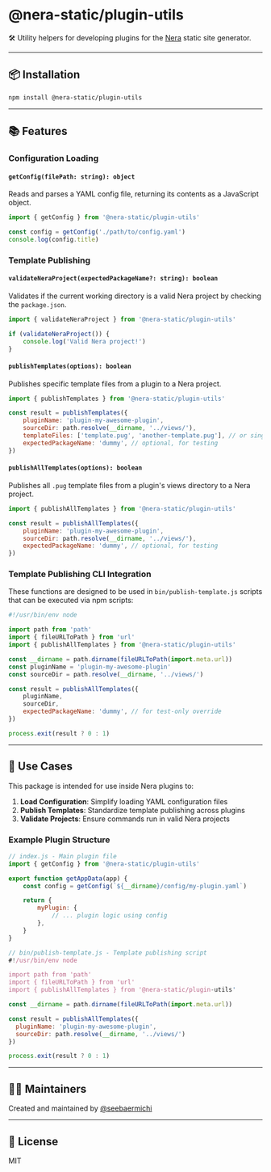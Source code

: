# @nera-static/plugin-utils

🛠 Utility helpers for developing plugins for the [Nera](https://github.com/seebaermichi/nera) static site generator.

---

## 📦 Installation

```bash
npm install @nera-static/plugin-utils
```

---

## 📚 Features

### Configuration Loading

#### `getConfig(filePath: string): object`

Reads and parses a YAML config file, returning its contents as a JavaScript object.

```js
import { getConfig } from '@nera-static/plugin-utils'

const config = getConfig('./path/to/config.yaml')
console.log(config.title)
```

### Template Publishing

#### `validateNeraProject(expectedPackageName?: string): boolean`

Validates if the current working directory is a valid Nera project by checking the `package.json`.

```js
import { validateNeraProject } from '@nera-static/plugin-utils'

if (validateNeraProject()) {
    console.log('Valid Nera project!')
}
```

#### `publishTemplates(options): boolean`

Publishes specific template files from a plugin to a Nera project.

```js
import { publishTemplates } from '@nera-static/plugin-utils'

const result = publishTemplates({
    pluginName: 'plugin-my-awesome-plugin',
    sourceDir: path.resolve(__dirname, '../views/'),
    templateFiles: ['template.pug', 'another-template.pug'], // or single file as string
    expectedPackageName: 'dummy', // optional, for testing
})
```

#### `publishAllTemplates(options): boolean`

Publishes all `.pug` template files from a plugin's views directory to a Nera project.

```js
import { publishAllTemplates } from '@nera-static/plugin-utils'

const result = publishAllTemplates({
    pluginName: 'plugin-my-awesome-plugin',
    sourceDir: path.resolve(__dirname, '../views/'),
    expectedPackageName: 'dummy', // optional, for testing
})
```

### Template Publishing CLI Integration

These functions are designed to be used in `bin/publish-template.js` scripts that can be executed via npm scripts:

```js
#!/usr/bin/env node

import path from 'path'
import { fileURLToPath } from 'url'
import { publishAllTemplates } from '@nera-static/plugin-utils'

const __dirname = path.dirname(fileURLToPath(import.meta.url))
const pluginName = 'plugin-my-awesome-plugin'
const sourceDir = path.resolve(__dirname, '../views/')

const result = publishAllTemplates({
    pluginName,
    sourceDir,
    expectedPackageName: 'dummy', // for test-only override
})

process.exit(result ? 0 : 1)
```

---

## 🧱 Use Cases

This package is intended for use inside Nera plugins to:

1. **Load Configuration**: Simplify loading YAML configuration files
2. **Publish Templates**: Standardize template publishing across plugins
3. **Validate Projects**: Ensure commands run in valid Nera projects

### Example Plugin Structure

```js
// index.js - Main plugin file
import { getConfig } from '@nera-static/plugin-utils'

export function getAppData(app) {
    const config = getConfig(`${__dirname}/config/my-plugin.yaml`)

    return {
        myPlugin: {
            // ... plugin logic using config
        },
    }
}
```

```js
// bin/publish-template.js - Template publishing script
#!/usr/bin/env node

import path from 'path'
import { fileURLToPath } from 'url'
import { publishAllTemplates } from '@nera-static/plugin-utils'

const __dirname = path.dirname(fileURLToPath(import.meta.url))

const result = publishAllTemplates({
  pluginName: 'plugin-my-awesome-plugin',
  sourceDir: path.resolve(__dirname, '../views/')
})

process.exit(result ? 0 : 1)
```

---

## 🧑‍💻 Maintainers

Created and maintained by [@seebaermichi](https://github.com/seebaermichi)

---

## 📄 License

MIT
